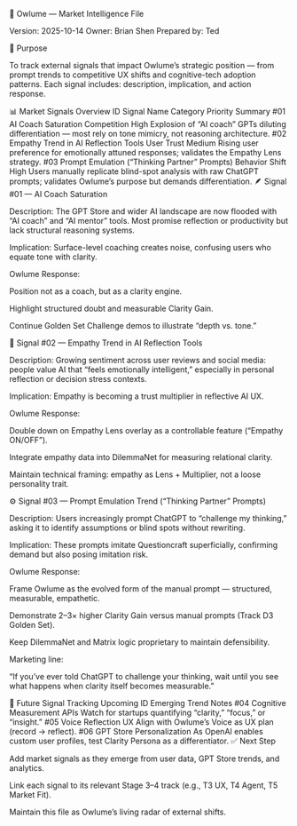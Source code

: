 🦉 Owlume — Market Intelligence File

Version: 2025-10-14
Owner: Brian Shen
Prepared by: Ted

🎯 Purpose

To track external signals that impact Owlume’s strategic position — from prompt trends to competitive UX shifts and cognitive-tech adoption patterns.
Each signal includes: description, implication, and action response.

📊 Market Signals Overview
ID	Signal Name	Category	Priority	Summary
#01	AI Coach Saturation	Competition	High	Explosion of “AI coach” GPTs diluting differentiation — most rely on tone mimicry, not reasoning architecture.
#02	Empathy Trend in AI Reflection Tools	User Trust	Medium	Rising user preference for emotionally attuned responses; validates the Empathy Lens strategy.
#03	Prompt Emulation (“Thinking Partner” Prompts)	Behavior Shift	High	Users manually replicate blind-spot analysis with raw ChatGPT prompts; validates Owlume’s purpose but demands differentiation.
🪶 Signal #01 — AI Coach Saturation

Description:
The GPT Store and wider AI landscape are now flooded with “AI coach” and “AI mentor” tools. Most promise reflection or productivity but lack structural reasoning systems.

Implication:
Surface-level coaching creates noise, confusing users who equate tone with clarity.

Owlume Response:

Position not as a coach, but as a clarity engine.

Highlight structured doubt and measurable Clarity Gain.

Continue Golden Set Challenge demos to illustrate “depth vs. tone.”

💠 Signal #02 — Empathy Trend in AI Reflection Tools

Description:
Growing sentiment across user reviews and social media: people value AI that “feels emotionally intelligent,” especially in personal reflection or decision stress contexts.

Implication:
Empathy is becoming a trust multiplier in reflective AI UX.

Owlume Response:

Double down on Empathy Lens overlay as a controllable feature (“Empathy ON/OFF”).

Integrate empathy data into DilemmaNet for measuring relational clarity.

Maintain technical framing: empathy as Lens + Multiplier, not a loose personality trait.

⚙️ Signal #03 — Prompt Emulation Trend (“Thinking Partner” Prompts)

Description:
Users increasingly prompt ChatGPT to “challenge my thinking,” asking it to identify assumptions or blind spots without rewriting.

Implication:
These prompts imitate Questioncraft superficially, confirming demand but also posing imitation risk.

Owlume Response:

Frame Owlume as the evolved form of the manual prompt — structured, measurable, empathetic.

Demonstrate 2–3× higher Clarity Gain versus manual prompts (Track D3 Golden Set).

Keep DilemmaNet and Matrix logic proprietary to maintain defensibility.

Marketing line:

“If you’ve ever told ChatGPT to challenge your thinking,
wait until you see what happens when clarity itself becomes measurable.”

🧭 Future Signal Tracking
Upcoming ID	Emerging Trend	Notes
#04	Cognitive Measurement APIs	Watch for startups quantifying “clarity,” “focus,” or “insight.”
#05	Voice Reflection UX	Align with Owlume’s Voice as UX plan (record → reflect).
#06	GPT Store Personalization	As OpenAI enables custom user profiles, test Clarity Persona as a differentiator.
✅ Next Step

Add market signals as they emerge from user data, GPT Store trends, and analytics.

Link each signal to its relevant Stage 3–4 track (e.g., T3 UX, T4 Agent, T5 Market Fit).

Maintain this file as Owlume’s living radar of external shifts.